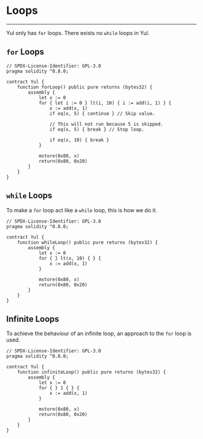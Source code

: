 # Loops

---

Yul only has `for` loops. There exists no `while` loops in Yul.

## `for` Loops

```solidity
// SPDX-License-Identifier: GPL-3.0
pragma solidity ^0.8.0;

contract Yul {
    function forLoop() public pure returns (bytes32) {
        assembly {
            let x := 0
            for { let i := 0 } lt(i, 10) { i := add(i, 1) } {
                x := add(x, 1)
                if eq(x, 5) { continue } // Skip value.

                // This will not run because 5 is skipped.
                if eq(x, 5) { break } // Stop loop.
                
                if eq(x, 10) { break }
            }
            
            mstore(0x80, x)
            return(0x80, 0x20)
        }
    }
}
```

## `while` Loops

To make a `for` loop act like a `while` loop, this is how we do it.

```solidity
// SPDX-License-Identifier: GPL-3.0
pragma solidity ^0.8.0;

contract Yul {
    function whileLoop() public pure returns (bytes32) {
        assembly {
            let x := 0
            for { } lt(x, 10) { } {
                x := add(x, 1)
            }
            
            mstore(0x80, x)
            return(0x80, 0x20)
        }
    }
}
```

## Infinite Loops

To achieve the behaviour of an infinite loop, an approach to the `for` loop is used.

```solidity
// SPDX-License-Identifier: GPL-3.0
pragma solidity ^0.8.0;

contract Yul {
    function infiniteLoop() public pure returns (bytes32) {
        assembly {
            let x := 0
            for { } 1 { } {
                x := add(x, 1)
            }
            
            mstore(0x80, x)
            return(0x80, 0x20)
        }
    }
}
```